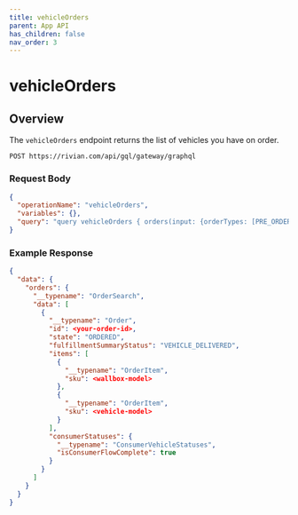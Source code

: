 ```yaml
---
title: vehicleOrders
parent: App API
has_children: false
nav_order: 3
---
```


# vehicleOrders

## Overview

The `vehicleOrders` endpoint returns the list of vehicles you have on order.

`POST https://rivian.com/api/gql/gateway/graphql`

### Request Body

```json
{
  "operationName": "vehicleOrders",
  "variables": {},
  "query": "query vehicleOrders { orders(input: {orderTypes: [PRE_ORDER, VEHICLE], pageInfo: {from: 0, size: 10000}}) { __typename data { __typename id state fulfillmentSummaryStatus items { __typename sku } consumerStatuses { __typename isConsumerFlowComplete } } } }"
}
```

### Example Response

```json
{
  "data": {
    "orders": {
      "__typename": "OrderSearch",
      "data": [
        {
          "__typename": "Order",
          "id": <your-order-id>,
          "state": "ORDERED",
          "fulfillmentSummaryStatus": "VEHICLE_DELIVERED",
          "items": [
            {
              "__typename": "OrderItem",
              "sku": <wallbox-model>
            },
            {
              "__typename": "OrderItem",
              "sku": <vehicle-model>
            }
          ],
          "consumerStatuses": {
            "__typename": "ConsumerVehicleStatuses",
            "isConsumerFlowComplete": true
          }
        }
      ]
    }
  }
}
```
